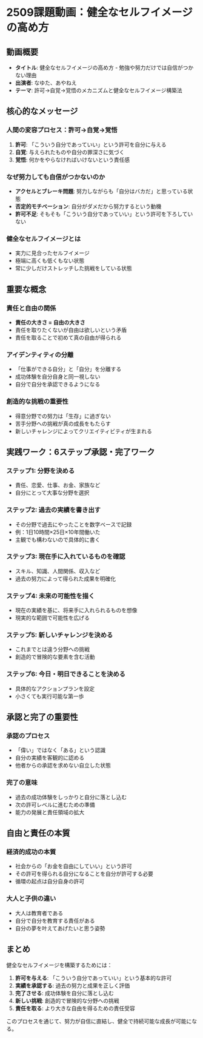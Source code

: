 # 2509課題動画：健全なセルフイメージの高め方

## 動画概要
- **タイトル**: 健全なセルフイメージの高め方 - 勉強や努力だけでは自信がつかない理由
- **出演者**: なゆた、あやねえ
- **テーマ**: 許可→自覚→覚悟のメカニズムと健全なセルフイメージ構築法

## 核心的なメッセージ

### 人間の変容プロセス：許可→自覚→覚悟

1. **許可**: 「こういう自分であっていい」という許可を自分に与える
2. **自覚**: 与えられたものや自分の罪深さに気づく
3. **覚悟**: 何かをやらなければいけないという責任感

### なぜ努力しても自信がつかないのか

- **アクセルとブレーキ問題**: 努力しながらも「自分はバカだ」と思っている状態
- **否定的モチベーション**: 自分がダメだから努力するという動機
- **許可不足**: そもそも「こういう自分であっていい」という許可を下ろしていない

### 健全なセルフイメージとは

- 実力に見合ったセルフイメージ
- 極端に高くも低くもない状態
- 常に少しだけストレッチした挑戦をしている状態

## 重要な概念

### 責任と自由の関係

- **責任の大きさ = 自由の大きさ**
- 責任を取りたくないが自由は欲しいという矛盾
- 責任を取ることで初めて真の自由が得られる

### アイデンティティの分離

- 「仕事ができる自分」と「自分」を分離する
- 成功体験を自分自身と同一視しない
- 自分で自分を承認できるようになる

### 創造的な挑戦の重要性

- 得意分野での努力は「生存」に過ぎない
- 苦手分野への挑戦が真の成長をもたらす
- 新しいチャレンジによってクリエイティビティが生まれる

## 実践ワーク：6ステップ承認・完了ワーク

### ステップ1: 分野を決める
- 責任、恋愛、仕事、お金、家族など
- 自分にとって大事な分野を選択

### ステップ2: 過去の実績を書き出す
- その分野で過去にやったことを数字ベースで記録
- 例：1日10時間×25日×10年間働いた
- 主観でも構わないので具体的に書く

### ステップ3: 現在手に入れているものを確認
- スキル、知識、人間関係、収入など
- 過去の努力によって得られた成果を明確化

### ステップ4: 未来の可能性を描く
- 現在の実績を基に、将来手に入れられるものを想像
- 現実的な範囲で可能性を広げる

### ステップ5: 新しいチャレンジを決める
- これまでとは違う分野への挑戦
- 創造的で冒険的な要素を含む活動

### ステップ6: 今日・明日できることを決める
- 具体的なアクションプランを設定
- 小さくても実行可能な第一歩

## 承認と完了の重要性

### 承認のプロセス
- 「偉い」ではなく「ある」という認識
- 自分の実績を客観的に認める
- 他者からの承認を求めない自立した状態

### 完了の意味
- 過去の成功体験をしっかりと自分に落とし込む
- 次の許可レベルに進むための準備
- 能力の発展と責任領域の拡大

## 自由と責任の本質

### 経済的成功の本質
- 社会からの「お金を自由にしていい」という許可
- その許可を得られる自分になることを自分が許可する必要
- 循環の起点は自分自身の許可

### 大人と子供の違い
- 大人は教育者である
- 自分で自分を教育する責任がある
- 自分の夢を叶えてあげたいと思う姿勢

## まとめ

健全なセルフイメージを構築するためには：

1. **許可を与える**: 「こういう自分であっていい」という基本的な許可
2. **実績を承認する**: 過去の努力と成果を正しく評価
3. **完了させる**: 成功体験を自分に落とし込む
4. **新しい挑戦**: 創造的で冒険的な分野への挑戦
5. **責任を取る**: より大きな自由を得るための責任受容

このプロセスを通じて、努力が自信に直結し、健全で持続可能な成長が可能になる。
